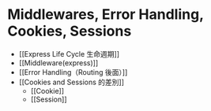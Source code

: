 # Middlewares, Error Handling, Cookies, Sessions
- [[Express Life Cycle 生命週期]]
- [[Middleware(express)]]
- [[Error Handling（Routing 後面）]]
- [[Cookies and Sessions 的差別]]
	- [[Cookie]]
	- [[Session]]